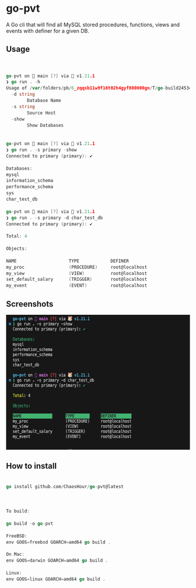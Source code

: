 # go-pvt
A Go cli that will find all MySQL stored procedures, functions, views and events with definer for a given DB.


## Usage
```Go


go-pvt on  main [?] via 🐹 v1.21.1 
❯ go run . -h                        
Usage of /var/folders/pb/6_zqqsb11w9f16t02h4gyf800000gn/T/go-build2453480786/b001/exe/go-pvt:
  -d string
        Database Name
  -s string
        Source Host
  -show
        Show Databases


go-pvt on  main [?] via 🐹 v1.21.1 
❯ go run . -s primary -show          
Connected to primary (primary): ✔

Databases:
mysql
information_schema
performance_schema
sys
char_test_db

go-pvt on  main [?] via 🐹 v1.21.1 
❯ go run . -s primary -d char_test_db
Connected to primary (primary): ✔

Total: 4

Objects:

NAME                    TYPE            DEFINER        
my_proc                 (PROCEDURE)     root@localhost
my_view                 (VIEW)          root@localhost
set_default_salary      (TRIGGER)       root@localhost
my_event                (EVENT)         root@localhost

```

## Screenshots

<img src="screenshots/Screenshot 2023-09-14 at 10.14.40 AM.png" width="585" height="369" />





## How to install
```Go

go install github.com/ChaosHour/go-pvt@latest



To build:

go build -o go-pvt

FreeBSD:
env GOOS=freebsd GOARCH=amd64 go build .

On Mac:
env GOOS=darwin GOARCH=amd64 go build .

Linux:
env GOOS=linux GOARCH=amd64 go build .
```
